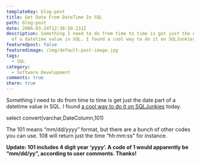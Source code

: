 ```yaml
---
templateKey: blog-post
title: Get Date From DateTime In SQL
path: blog-post
date: 2006-03-24T12:38:50.231Z
description: Something I need to do from time to time is get just the date part
  of a datetime value in SQL. I found a cool way to do it on SQLJunkies today.
featuredpost: false
featuredimage: /img/default-post-image.jpg
tags:
  - SQL
category:
  - Software Development
comments: true
share: true
---
```


Something I need to do from time to time is get just the date part of a datetime value in SQL. I found [a cool way to do it on SQLJunkies](http://www.sqljunkies.com/Article/6676BEAE-1967-402D-9578-9A1C7FD826E5.scuk) today.

select convert(varchar,DateColumn,101)

The 101 means “mm/dd/yyyy” format, but there are a bunch of other codes you can use. 108 will return just the time “hh:mm:ss” for instance.

**Update: 101 includes 4 digit year ‘yyyy’. A code of 1 would apparently be “mm/dd/yy”, according to user comments. Thanks!**
